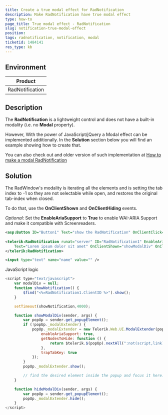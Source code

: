```yaml
---
title: Create a true modal effect for RadNotification
description: Make RadNotification have true modal effect
type: how-to
page_title: True modal effect - RadNotification
slug: notification-true-modal-effect
position: 
tags: radnotification, notification, modal
ticketid: 1484141
res_type: kb
---
```


## Environment
<table>
    <thead>
        <tr>
            <th>Product</th>
        </tr>
    </thead>
	<tbody>
		<tr>
			<td>RadNotification</td>
		</tr>
	</tbody>
</table>

## Description

The **RadNotification** is a lightweight control and does not have a built-in modality (i.e. no **Modal** property).

However, With the power of JavaScript/jQuery a Modal effect can be implemented additionally. In the **Solution** section below you will find an example showing how to create that.

You can also check out and older version of such implementation at [How to make a modal RadNotification](https://www.telerik.com/support/kb/aspnet-ajax/notification/details/how-to-make-a-modal-radnotification)


## Solution

The RadWindow's modality is iterating all the elements and is setting the tab index to -1 so they are not selectable while open, and restores the original tab-index when closed.

To do that, use the **OnClientShown** and **OnClientHiding** events.

*Optional*: Set the **EnableAriaSupport** to **True** to enable WAI-ARIA Support and make it compatible with Screenreaders.

````XML
<asp:Button ID="Button1" Text="show the RadNotification" OnClientClick="showNotification(); return false;" runat="server" />
        
<telerik:RadNotification runat="server" ID="RadNotification1" EnableAriaSupport="true" Position="Center" AutoCloseDelay="10000" Width="200px" Height="120px" Title="Sample Title"
    Text="Lorem ipsum dolor sit amet" OnClientShown="showModalDiv" OnClientHiding="hideModalDiv">
</telerik:RadNotification>

<input type="text" name="name" value="" />
````

JavaScript logic

````JavaScript
<script type="text/javascript">
    var modalDiv = null;
    function showNotification() {
        $find("<%=RadNotification1.ClientID %>").show();
    }

    setTimeout(showNotification,4000);

    function showModalDiv(sender, args) {
        var popUp = sender.get_popupElement();
        if (!popUp._modalExtender) {
            popUp._modalExtender = new Telerik.Web.UI.ModalExtender(popUp, {
                enableAriaSupport: true,
                getNodesToHide: function () {
                    return $telerik.$(popUp).nextAll(":not(script,link)").get();
                },
                trapTabKey: true
            });
        }
        popUp._modalExtender.show();

        // find the desired element inside the popup and focus it here...
    }

    function hideModalDiv(sender, args) {
        var popUp = sender.get_popupElement();
        popUp._modalExtender.hide();
    }
</script>
````
 
